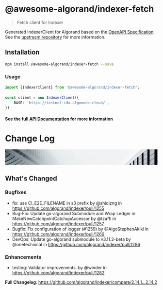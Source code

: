 
# @awesome-algorand/indexer-fetch
> Fetch client for Indexer

Generated IndexerClient for Algorand based on the [OpenAPI Specification](https://raw.githubusercontent.com/algorand/indexer/2.14.2/api/indexer.oas3.yml). 
See the [upstream repository](https://github.com/algorand/indexer) for more information.

## Installation

```bash
npm install @awesome-algorand/indexer-fetch --save
```

### Usage

```typescript
import {IndexerClient} from '@awesome-algorand/indexer-fetch';

const client = new IndexerClient({
    BASE: 'https://testnet-idx.algonode.cloud/',
})
```

#### See the full [API Documentation](https://awesome-algorand.github.io/algo-fetch/guides/clients/indexer/) for more information

# Change Log
![GitHub Logo](https://raw.githubusercontent.com/algorand/go-algorand/master/release/release-banner.jpg)<br />

<!-- Release notes generated using configuration in .github/release.yml at 2.14.2 -->

## What's Changed
### Bugfixes
* fix: use CI_E2E_FILENAME in s3 prefix  by @shiqizng in https://github.com/algorand/indexer/pull/1255
* Bug-Fix: Update go-algorand Submodule and Wrap Ledger in MakeNewCatchpointCatchupAccessor by @tzaffi in https://github.com/algorand/indexer/pull/1257
* Bugfix: Fix configuration of logger (#1259) by @AlgoStephenAkiki in https://github.com/algorand/indexer/pull/1269
* DevOps: Update go-algorand submodule to v3.11.2-beta by @onetechnical in https://github.com/algorand/indexer/pull/1286
### Enhancements
* testing: Validator improvements. by @winder in https://github.com/algorand/indexer/pull/1282


**Full Changelog**: https://github.com/algorand/indexer/compare/2.14.1...2.14.2